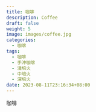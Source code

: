 ```yaml
---
title: 咖啡
description: Coffee
draft: false
weight: 5
image: images/coffee.jpg
categories:
  - 咖啡
tags:
  - 咖啡
  - 手沖咖啡
  - 淺培火
  - 中培火
  - 深培火
date: 2023-08-11T23:16:34+08:00
---
```


 咖啡
